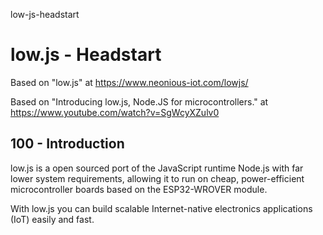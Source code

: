 low-js-headstart
# low.js - Headstart

Based on "low.js" at https://www.neonious-iot.com/lowjs/

Based on "Introducing low.js, Node.JS for microcontrollers." at https://www.youtube.com/watch?v=SgWcyXZulv0

## 100 - Introduction

low.js is a open sourced port of the JavaScript runtime Node.js with far lower system requirements, allowing it to run on cheap, power-efficient microcontroller boards based on the ESP32-WROVER module.

With low.js you can build scalable Internet-native electronics applications (IoT) easily and fast.
